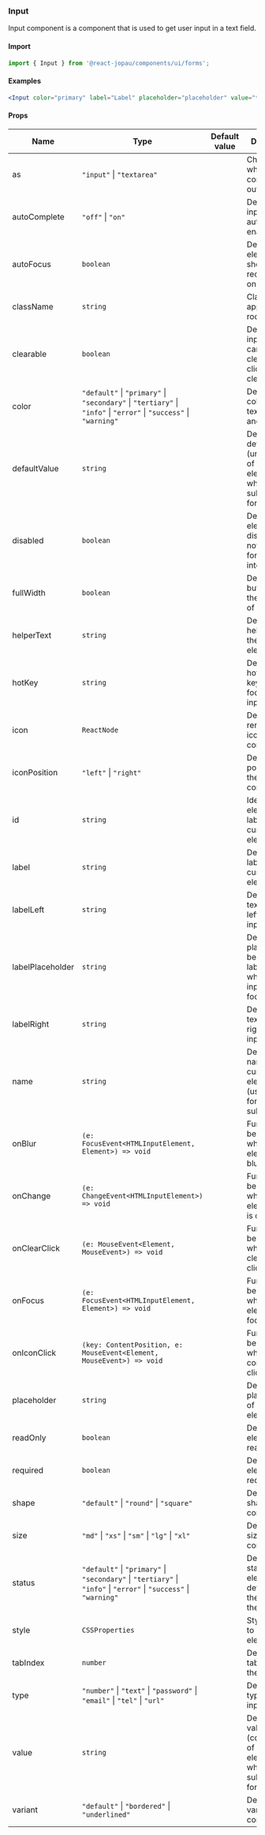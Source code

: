 ### Input

Input component is a component that is used to get user input in a text field.

#### Import

```jsx
import { Input } from '@react-jopau/components/ui/forms';
```

#### Examples

```jsx
<Input color="primary" label="Label" placeholder="placeholder" value="text" />
```

#### Props

| Name             | Type                                                                                                               | Default value | Description                                                                                   |
| ---------------- | ------------------------------------------------------------------------------------------------------------------ | ------------- | --------------------------------------------------------------------------------------------- |
| as               | `"input"` \| `"textarea"`                                                                                          |               | Changes which tag component outputs                                                           |
| autoComplete     | `"off"` \| `"on"`                                                                                                  |               | Defines if the input has autocomplete enabled.                                                |
| autoFocus        | `boolean`                                                                                                          |               | Defines the element should receive focus on render.                                           |
| className        | `string`                                                                                                           |               | Classnames applied to root element                                                            |
| clearable        | `boolean`                                                                                                          |               | Defines if the input element can be cleared by clicking the clear button.                     |
| color            | `"default"` \| `"primary"` \| `"secondary"` \| `"tertiary"` \| `"info"` \| `"error"` \| `"success"` \| `"warning"` |               | Defines the color of input text, border and label.                                            |
| defaultValue     | `string`                                                                                                           |               | Defines the default value (uncontrolled) of the current element, used when submitting a form. |
| disabled         | `boolean`                                                                                                          |               | Defines if the element is disabled and not available for interaction.                         |
| fullWidth        | `boolean`                                                                                                          |               | Defines if the button takes the full width of its parent.                                     |
| helperText       | `string`                                                                                                           |               | Defines the helper text of the input element.                                                 |
| hotKey           | `string`                                                                                                           |               | Defines the hot keybinding to focus the input element.                                        |
| icon             | `ReactNode`                                                                                                        |               | Defines the render of the icon of the component.                                              |
| iconPosition     | `"left"` \| `"right"`                                                                                              |               | Defines the position of the icon in the component.                                            |
| id               | `string`                                                                                                           |               | Identifies the element that labels the current element.                                       |
| label            | `string`                                                                                                           |               | Defines the label of the current element.                                                     |
| labelLeft        | `string`                                                                                                           |               | Defines the text label at left of the input                                                   |
| labelPlaceholder | `string`                                                                                                           |               | Defines the placeholder, it becomes a label element when the input is focused.                |
| labelRight       | `string`                                                                                                           |               | Defines the text label at right of the input                                                  |
| name             | `string`                                                                                                           |               | Define the name for the current element (used for form submission).                           |
| onBlur           | `(e: FocusEvent<HTMLInputElement, Element>) => void`                                                               |               | Function to be called when the element is blurred.                                            |
| onChange         | `(e: ChangeEvent<HTMLInputElement>) => void`                                                                       |               | Function to be called when the element value is changed.                                      |
| onClearClick     | `(e: MouseEvent<Element, MouseEvent>) => void`                                                                     |               | Function to be called when the clear button is clicked.                                       |
| onFocus          | `(e: FocusEvent<HTMLInputElement, Element>) => void`                                                               |               | Function to be called when the element is focused.                                            |
| onIconClick      | `(key: ContentPosition, e: MouseEvent<Element, MouseEvent>) => void`                                               |               | Function to be called when the content is clicked.                                            |
| placeholder      | `string`                                                                                                           |               | Defines the placeholder of the input element.                                                 |
| readOnly         | `boolean`                                                                                                          |               | Defines if the element is read-only.                                                          |
| required         | `boolean`                                                                                                          |               | Defines if the element is required.                                                           |
| shape            | `"default"` \| `"round"` \| `"square"`                                                                             |               | Defines the shape of the component.                                                           |
| size             | `"md"` \| `"xs"` \| `"sm"` \| `"lg"` \| `"xl"`                                                                     |               | Defines the size of the component.                                                            |
| status           | `"default"` \| `"primary"` \| `"secondary"` \| `"tertiary"` \| `"info"` \| `"error"` \| `"success"` \| `"warning"` |               | Defines the status of the element and determines the color of the border.                     |
| style            | `CSSProperties`                                                                                                    |               | Styles applied to root element                                                                |
| tabIndex         | `number`                                                                                                           |               | Defines the tab order of the element.                                                         |
| type             | `"number"` \| `"text"` \| `"password"` \| `"email"` \| `"tel"` \| `"url"`                                          |               | Defines the type of the input element.                                                        |
| value            | `string`                                                                                                           |               | Defines the value (controlled) of the current element, used when submitting a form.           |
| variant          | `"default"` \| `"bordered"` \| `"underlined"`                                                                      |               | Defines the variant of the component.                                                         |
